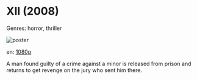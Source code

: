 # XII (2008)

Genres: horror, thriller

![poster](http://image.tmdb.org/t/p/w500/vLNvmywUWxMerYC2GslpSxfnyp2.jpg)

en:
  [1080p](magnet:?xt=urn:btih:b184610b2b3299ff0445445779d5a9dacb8ae3ba&dn=XII+%282008%29+1080p+BrRip+x264+-+YIFY&tr=udp%3A%2F%2Ftracker.openbittorrent.com%3A80%2Fannounce&tr=udp%3A%2F%2Fglotorrents.pw%3A6969%2Fannounce&tr=udp%3A%2F%2Ftracker.openbittorrent.com%3A80%2Fannounce&tr=udp%3A%2F%2Ftracker.opentrackr.org%3A1337%2Fannounce&tr=udp%3A%2F%2Fzer0day.to%3A1337%2Fannounce&tr=udp%3A%2F%2Ftracker.coppersurfer.tk%3A6969%2Fannounce)
  


A man found guilty of a crime against a minor is released from prison and returns to get revenge on the jury who sent him there.